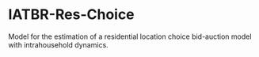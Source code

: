 # IATBR-Res-Choice
Model for the estimation of a residential location choice bid-auction model with intrahousehold dynamics.
